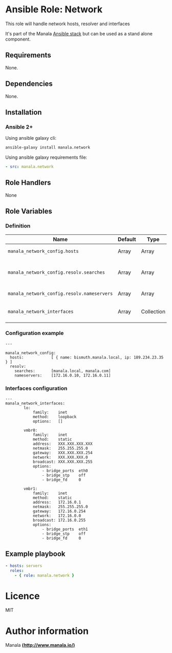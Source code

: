 # Ansible Role: Network

This role will handle network hosts, resolver and interfaces

It's part of the Manala <a href="http://www.manala.io" target="_blank">Ansible stack</a> but can be used as a stand alone component.

## Requirements

None.

## Dependencies

None.

## Installation

### Ansible 2+

Using ansible galaxy cli:

```bash
ansible-galaxy install manala.network
```

Using ansible galaxy requirements file:

```yaml
- src: manala.network
```

## Role Handlers

None

## Role Variables

### Definition

|Name|Default|Type|Description|
|----|----|-----------|-------|
`manala_network_config.hosts`|Array|Array|List of static hosts.
`manala_network_config.resolv.searches`|Array|Array|List of domain for default DNS resolution.
`manala_network_config.resolv.nameservers`|Array|Array|List of nameservers.
`manala_network_interfaces`|Array|Collection|List of network interfaces.

### Configuration example

```
---

manala_network_config:
  hosts:            [ { name: bismuth.manala.local, ip: 189.234.23.35 } ]
  resolv:
    searches:       [manala.local, manala.com]
    nameservers:    [172.16.0.10, 172.16.0.11]
```

### Interfaces configuration
```
---
manala_network_interfaces:
        lo:
            family:    inet
            method:    loopback
            options:   []

        vmbr0:
            family:    inet
            method:    static
            address:   XXX.XXX.XXX.XXX
            netmask:   255.255.255.0
            gateway:   XXX.XXX.XXX.254
            network:   XXX.XXX.XXX.0
            broadcast: XXX.XXX.XXX.255
            options:
                - bridge_ports  eth0
                - bridge_stp    off
                - bridge_fd     0

        vmbr1:
            family:    inet
            method:    static
            address:   172.16.0.1
            netmask:   255.255.255.0
            gateway:   172.16.0.254
            network:   172.16.0.0
            broadcast: 172.16.0.255
            options:
                - bridge_ports  eth1
                - bridge_stp    off
                - bridge_fd     0
```

## Example playbook

```yaml
- hosts: servers
  roles:
    - { role: manala.network }
```

# Licence

MIT

# Author information

Manala [**(http://www.manala.io/)**](http://www.manala.io)
